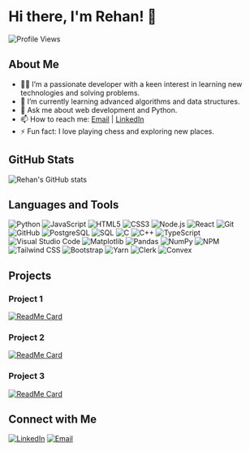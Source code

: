 # Hi there, I'm Rehan! 👋

![Profile Views](https://komarev.com/ghpvc/?username=Rehan0013&color=brightgreen)

## About Me

- 👨‍💻 I’m a passionate developer with a keen interest in learning new technologies and solving problems.
- 🌱 I’m currently learning advanced algorithms and data structures.
- 💬 Ask me about web development and Python.
- 📫 How to reach me: [Email](mailto:rehanali09742@gmail.com) | [LinkedIn](https://www.linkedin.com/in/rehan-ali-85a914280)
- ⚡ Fun fact: I love playing chess and exploring new places.

## GitHub Stats

![Rehan's GitHub stats](https://github-readme-stats.vercel.app/api?username=Rehan0013&show_icons=true&theme=radical)

## Languages and Tools

![Python](https://img.shields.io/badge/-Python-3776AB?style=flat-square&logo=Python&logoColor=white)
![JavaScript](https://img.shields.io/badge/-JavaScript-F7DF1E?style=flat-square&logo=JavaScript&logoColor=black)
![HTML5](https://img.shields.io/badge/-HTML5-E34F26?style=flat-square&logo=HTML5&logoColor=white)
![CSS3](https://img.shields.io/badge/-CSS3-1572B6?style=flat-square&logo=CSS3&logoColor=white)
![Node.js](https://img.shields.io/badge/-Node.js-339933?style=flat-square&logo=Node.js&logoColor=white)
![React](https://img.shields.io/badge/-React-61DAFB?style=flat-square&logo=React&logoColor=black)
![Git](https://img.shields.io/badge/-Git-F05032?style=flat-square&logo=Git&logoColor=white)
![GitHub](https://img.shields.io/badge/-GitHub-181717?style=flat-square&logo=GitHub&logoColor=white)
![PostgreSQL](https://img.shields.io/badge/-PostgreSQL-336791?style=flat-square&logo=PostgreSQL&logoColor=white)
![SQL](https://img.shields.io/badge/-SQL-4479A1?style=flat-square&logo=MySQL&logoColor=white)
![C](https://img.shields.io/badge/-C-A8B9CC?style=flat-square&logo=C&logoColor=white)
![C++](https://img.shields.io/badge/-C++-00599C?style=flat-square&logo=C%2B%2B&logoColor=white)
![TypeScript](https://img.shields.io/badge/-TypeScript-3178C6?style=flat-square&logo=TypeScript&logoColor=white)
![Visual Studio Code](https://img.shields.io/badge/-Visual%20Studio%20Code-007ACC?style=flat-square&logo=Visual%20Studio%20Code&logoColor=white)
![Matplotlib](https://img.shields.io/badge/-Matplotlib-333333?style=flat-square&logo=Python&logoColor=white)
![Pandas](https://img.shields.io/badge/-Pandas-150458?style=flat-square&logo=Pandas&logoColor=white)
![NumPy](https://img.shields.io/badge/-NumPy-013243?style=flat-square&logo=NumPy&logoColor=white)
![NPM](https://img.shields.io/badge/-NPM-CB3837?style=flat-square&logo=NPM&logoColor=white)
![Tailwind CSS](https://img.shields.io/badge/-Tailwind%20CSS-06B6D4?style=flat-square&logo=Tailwind%20CSS&logoColor=white)
![Bootstrap](https://img.shields.io/badge/-Bootstrap-7952B3?style=flat-square&logo=Bootstrap&logoColor=white)
![Yarn](https://img.shields.io/badge/-Yarn-2C8EBB?style=flat-square&logo=Yarn&logoColor=white)
![Clerk](https://img.shields.io/badge/-Clerk-262626?style=flat-square&logo=Clerk&logoColor=white)
![Convex](https://img.shields.io/badge/-Convex-00CFA1?style=flat-square&logo=Convex&logoColor=white)

## Projects

### Project 1
[![ReadMe Card](https://github-readme-stats.vercel.app/api/pin/?username=Rehan0013&repo=Code_Editor)](https://github.com/Rehan0013/Code_Editor)

### Project 2
[![ReadMe Card](https://github-readme-stats.vercel.app/api/pin/?username=Rehan0013&repo=portfolio)](https://github.com/Rehan0013/portfolio)

### Project 3
[![ReadMe Card](https://github-readme-stats.vercel.app/api/pin/?username=Rehan0013&repo=Expense_frontend)](https://github.com/Rehan0013/Expense_frontend)

## Connect with Me

[![LinkedIn](https://img.shields.io/badge/-LinkedIn-0A66C2?style=flat-square&logo=LinkedIn&logoColor=white)](www.linkedin.com/in/rehan-ali-85a914280)
[![Email](https://img.shields.io/badge/-Email-D14836?style=flat-square&logo=Gmail&logoColor=white)](mailto:rehanali09742@gmail.com)
